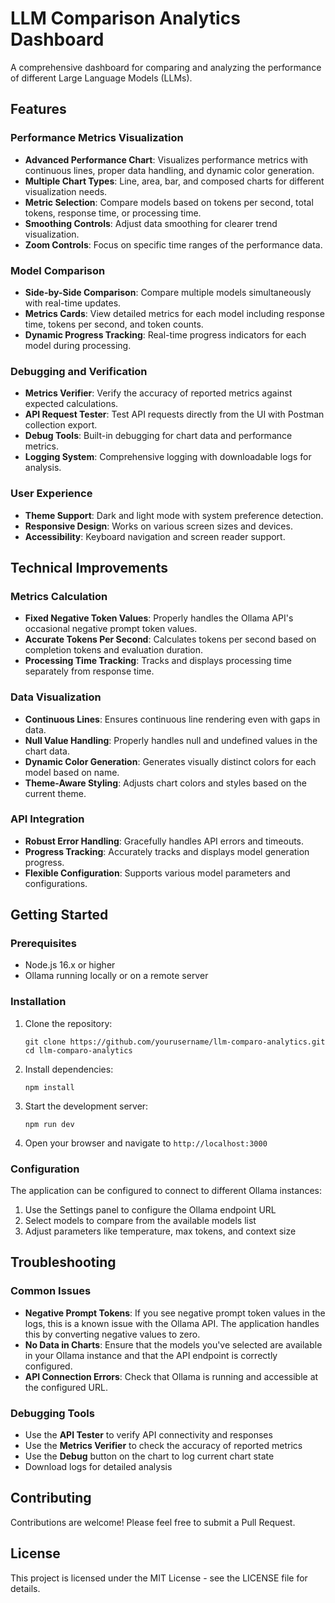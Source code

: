 # LLM Comparison Analytics Dashboard

A comprehensive dashboard for comparing and analyzing the performance of different Large Language Models (LLMs).

## Features

### Performance Metrics Visualization

- **Advanced Performance Chart**: Visualizes performance metrics with continuous lines, proper data handling, and dynamic color generation.
- **Multiple Chart Types**: Line, area, bar, and composed charts for different visualization needs.
- **Metric Selection**: Compare models based on tokens per second, total tokens, response time, or processing time.
- **Smoothing Controls**: Adjust data smoothing for clearer trend visualization.
- **Zoom Controls**: Focus on specific time ranges of the performance data.

### Model Comparison

- **Side-by-Side Comparison**: Compare multiple models simultaneously with real-time updates.
- **Metrics Cards**: View detailed metrics for each model including response time, tokens per second, and token counts.
- **Dynamic Progress Tracking**: Real-time progress indicators for each model during processing.

### Debugging and Verification

- **Metrics Verifier**: Verify the accuracy of reported metrics against expected calculations.
- **API Request Tester**: Test API requests directly from the UI with Postman collection export.
- **Debug Tools**: Built-in debugging for chart data and performance metrics.
- **Logging System**: Comprehensive logging with downloadable logs for analysis.

### User Experience

- **Theme Support**: Dark and light mode with system preference detection.
- **Responsive Design**: Works on various screen sizes and devices.
- **Accessibility**: Keyboard navigation and screen reader support.

## Technical Improvements

### Metrics Calculation

- **Fixed Negative Token Values**: Properly handles the Ollama API's occasional negative prompt token values.
- **Accurate Tokens Per Second**: Calculates tokens per second based on completion tokens and evaluation duration.
- **Processing Time Tracking**: Tracks and displays processing time separately from response time.

### Data Visualization

- **Continuous Lines**: Ensures continuous line rendering even with gaps in data.
- **Null Value Handling**: Properly handles null and undefined values in the chart data.
- **Dynamic Color Generation**: Generates visually distinct colors for each model based on name.
- **Theme-Aware Styling**: Adjusts chart colors and styles based on the current theme.

### API Integration

- **Robust Error Handling**: Gracefully handles API errors and timeouts.
- **Progress Tracking**: Accurately tracks and displays model generation progress.
- **Flexible Configuration**: Supports various model parameters and configurations.

## Getting Started

### Prerequisites

- Node.js 16.x or higher
- Ollama running locally or on a remote server

### Installation

1. Clone the repository:
   ```
   git clone https://github.com/yourusername/llm-comparo-analytics.git
   cd llm-comparo-analytics
   ```

2. Install dependencies:
   ```
   npm install
   ```

3. Start the development server:
   ```
   npm run dev
   ```

4. Open your browser and navigate to `http://localhost:3000`

### Configuration

The application can be configured to connect to different Ollama instances:

1. Use the Settings panel to configure the Ollama endpoint URL
2. Select models to compare from the available models list
3. Adjust parameters like temperature, max tokens, and context size

## Troubleshooting

### Common Issues

- **Negative Prompt Tokens**: If you see negative prompt token values in the logs, this is a known issue with the Ollama API. The application handles this by converting negative values to zero.
- **No Data in Charts**: Ensure that the models you've selected are available in your Ollama instance and that the API endpoint is correctly configured.
- **API Connection Errors**: Check that Ollama is running and accessible at the configured URL.

### Debugging Tools

- Use the **API Tester** to verify API connectivity and responses
- Use the **Metrics Verifier** to check the accuracy of reported metrics
- Use the **Debug** button on the chart to log current chart state
- Download logs for detailed analysis

## Contributing

Contributions are welcome! Please feel free to submit a Pull Request.

## License

This project is licensed under the MIT License - see the LICENSE file for details. 
